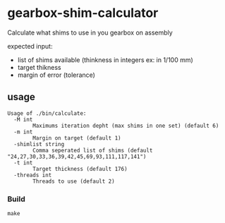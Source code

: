 # gearbox-shim-calculator
Calculate what shims to use in you gearbox on assembly

expected input:
- list of shims available (thinkness in integers ex: in 1/100 mm)
- target thikness
- margin of error (tolerance)

## usage

```
Usage of ./bin/calculate:
  -M int
    	Maximums iteration depht (max shims in one set) (default 6)
  -m int
    	Margin on target (default 1)
  -shimlist string
    	Comma seperated list of shims (default "24,27,30,33,36,39,42,45,69,93,111,117,141")
  -t int
    	Target thickness (default 176)
  -threads int
    	Threads to use (default 2)
```

### Build

```
make
```